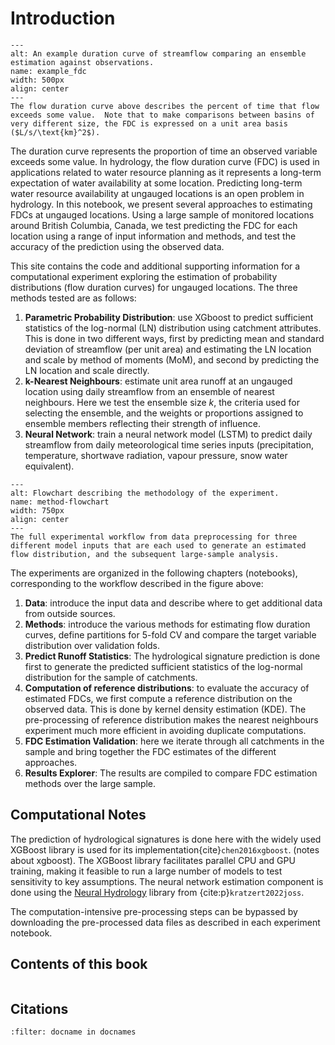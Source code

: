 # Introduction

```{figure} notebooks/images/example_FDC.png
---
alt: An example duration curve of streamflow comparing an ensemble estimation against observations.
name: example_fdc
width: 500px
align: center
---
The flow duration curve above describes the percent of time that flow exceeds some value.  Note that to make comparisons between basins of very different size, the FDC is expressed on a unit area basis ($L/s/\text{km}^2$).  
```

The duration curve represents the proportion of time an observed variable exceeds some value.  In hydrology, the flow duration curve (FDC) is used in applications related to water resource planning as it represents a long-term expectation of water availability at some location.  Predicting long-term water resource availability at ungauged locations is an open problem in hydrology.  In this notebook, we present several approaches to estimating FDCs at ungauged locations.  Using a large sample of monitored locations around British Columbia, Canada, we test predicting the FDC for each location using a range of input information and methods, and test the accuracy of the prediction using the observed data.

This site contains the code and additional supporting information for a computational experiment exploring the estimation of probability distributions (flow duration curves) for ungauged locations.  The three methods tested are as follows:

1. **Parametric Probability Distribution**: use XGboost to predict sufficient statistics of the log-normal (LN) distribution using catchment attributes.  This is done in two different ways, first by predicting mean and standard deviation of streamflow (per unit area) and estimating the LN location and scale by method of moments (MoM), and second by predicting the LN location and scale directly.  
2. **k-Nearest Neighbours**: estimate unit area runoff at an ungauged location using daily streamflow from an ensemble of nearest neighbours.  Here we test the ensemble size $k$, the criteria used for selecting the ensemble, and the weights or proportions assigned to ensemble members reflecting their strength of influence.
3. **Neural Network**: train a neural network model (LSTM) to predict daily streamflow from daily meteorological time series inputs (precipitation, temperature, shortwave radiation, vapour pressure, snow water equivalent). 


```{figure} notebooks/images/method_flowchart.jpeg
---
alt: Flowchart describing the methodology of the experiment.
name: method-flowchart
width: 750px
align: center
---
The full experimental workflow from data preprocessing for three different model inputs that are each used to generate an estimated flow distribution, and the subsequent large-sample analysis.  
```

The experiments are organized in the following chapters (notebooks), corresponding to the workflow described in the figure above:

1.  **Data**: introduce the input data and describe where to get additional data from outside sources.
2.  **Methods**: introduce the various methods for estimating flow duration curves, define partitions for 5-fold CV and compare the target variable distribution over validation folds.
3.  **Predict Runoff Statistics**: The hydrological signature prediction is done first to generate the predicted sufficient statistics of the log-normal distribution for the sample of catchments.
4.  **Computation of reference distributions**: to evaluate the accuracy of estimated FDCs, we first compute a reference distribution on the observed data.  This is done by kernel density estimation (KDE).  The pre-processing of reference distribution makes the nearest neighbours experiment much more efficient in avoiding duplicate computations.
5.  **FDC Estimation Validation**: here we iterate through all catchments in the sample and bring together the FDC estimates of the different approaches.
6.  **Results Explorer**: The results are compiled to compare FDC estimation methods over the large sample.  

## Computational Notes

The prediction of hydrological signatures is done here with the widely used XGBoost library is used for its implementation{cite}`chen2016xgboost`.  (notes about xgboost).  The XGBoost library facilitates parallel CPU and GPU training, making it feasible to run a large number of models to test sensitivity to key assumptions.  The neural network estimation component is done using the [Neural Hydrology](https://github.com/neuralhydrology/neuralhydrology) library from {cite:p}`kratzert2022joss`.

The computation-intensive pre-processing steps can be bypassed by downloading the pre-processed data files as described in each experiment notebook.

## Contents of this book

```{tableofcontents}
```

## Citations 

```{bibliography}
:filter: docname in docnames
```
